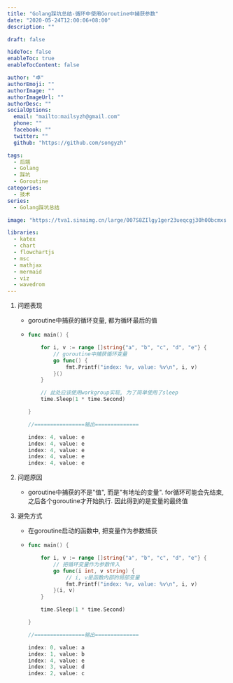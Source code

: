 ```yaml
---
title: "Golang踩坑总结-循环中使用Goroutine中捕获参数"
date: "2020-05-24T12:00:06+08:00"
description: ""

draft: false

hideToc: false
enableToc: true
enableTocContent: false

author: "卓"
authorEmoji: ""
authorImage: ""
authorImageUrl: ""
authorDesc: ""
socialOptions:
  email: "mailto:mailsyzh@gmail.com"
  phone: ""
  facebook: ""
  twitter: ""
  github: "https://github.com/songyzh"

tags:
  - 后端
  - Golang
  - 踩坑
  - Goroutine
categories:
  - 技术
series:
  - Golang踩坑总结

image: "https://tva1.sinaimg.cn/large/007S8ZIlgy1ger23ueqcgj30h00bcmxs.jpg"

libraries:
  - katex
  - chart
  - flowchartjs
  - msc
  - mathjax
  - mermaid
  - viz
  - wavedrom
---
```


1.  问题表现

    - goroutine中捕获的循环变量, 都为循环最后的值

    -   ```go
        func main() {

            for i, v := range []string{"a", "b", "c", "d", "e"} {
                // goroutine中捕获循环变量
                go func() {
                    fmt.Printf("index: %v, value: %v\n", i, v)
                }()
            }

            // 此处应该使用workgroup实现, 为了简单使用了sleep
            time.Sleep(1 * time.Second)

        }

        //================输出==============

        index: 4, value: e
        index: 4, value: e
        index: 4, value: e
        index: 4, value: e
        index: 4, value: e
        ```

2.  问题原因

    -   goroutine中捕获的不是"值", 而是"有地址的变量". for循环可能会先结束, 之后各个goroutine才开始执行. 因此得到的是变量的最终值

3.  避免方式

    -   在goroutine启动的函数中, 把变量作为参数捕获

    -   ```go
        func main() {

            for i, v := range []string{"a", "b", "c", "d", "e"} {
                // 把循环变量作为参数传入
                go func(i int, v string) {
                    // i, v是函数内部的局部变量
                    fmt.Printf("index: %v, value: %v\n", i, v)
                }(i, v)
            }

            time.Sleep(1 * time.Second)

        }

        //================输出==============

        index: 0, value: a
        index: 1, value: b
        index: 4, value: e
        index: 3, value: d
        index: 2, value: c
        ```


